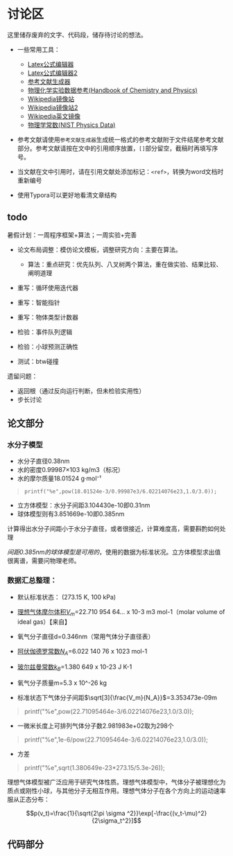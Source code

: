 # 讨论区

这里储存废弃的文字、代码段，储存待讨论的想法。

* 一些常用工具：
  * [Latex公式编辑器](https://www.codecogs.com/latex/eqneditor.php)
  * [Latex公式编辑器2](https://latex.91maths.com/)
  * [参考文献生成器](http://wenxian.aazz.cn/)
  * [物理化学实验数据参考(Handbook of Chemistry and Physics)](https://hbcp.chemnetbase.com/faces/contents/ContentsSearch.xhtml)
  * [Wikipedia镜像站](https://chi.jinzhao.wiki/)
  * [Wikipedia镜像站2](https://zhwiki.netlify.app/)
  * [Wikipedia英文镜像](https://en.jinzhao.wiki/wiki/Main_Page)
  * [物理学常数(NIST Physics Data)](https://www.nist.gov/pml/productsservices/physical-reference-data)

* 参考文献请使用`参考文献生成器`生成统一格式的参考文献附于文件结尾参考文献部分。参考文献请按在文中的引用顺序放置，`[]`部分留空，截稿时再填写序号。
* 当文献在文中引用时，请在引用文献处添加标记：`<ref>`，转换为word文档时重新编号
* 使用Typora可以更好地看清文章结构

## todo

暑假计划：一周程序框架+算法；一周实验+完善

* 论文布局调整：模仿论文模板，调整研究方向：主要在算法。
   * 算法：重点研究：优先队列、八叉树两个算法，重在做实验、结果比较、阐明道理

* 重写：循环使用迭代器
* 重写：智能指针
* 重写：物体类型计数器
* 检验：事件队列逻辑
* 检验：小球预测正确性
* 测试：btw碰撞

遗留问题：

* 返回根（通过反向运行判断，但未检验实用性）
* 步长讨论

## 论文部分

### 水分子模型

* 水分子直径0.38nm
* 水的密度0.99987×103 kg/m3（标况）
* 水的摩尔质量18.01524 g·mol⁻¹

>     printf("%e",pow(18.01524e-3/0.99987e3/6.02214076e23,1.0/3.0));

* 立方体模型：水分子间距3.104430e-10即0.31nm
* 球体模型则有3.851669e-10即0.385nm

计算得出水分子间距小于水分子直径，或者很接近，计算难度高，需要斟酌如何处理

*间距0.385nm的球体模型是可用的*，使用的数据为标准状况。立方体模型求出值很离谱，需要问物理老师。

### 数据汇总整理：

* 默认标准状态： (273.15 K, 100 kPa)
* [理想气体摩尔体积$V_m$](https://physics.nist.gov/cgi-bin/cuu/Value?mvol)=22.710 954 64...  x 10-3 m3 mol-1（molar volume of ideal gas）【来自】
* 氧气分子直径d=0.346nm（常用气体分子直径表）
* [阿伏伽德罗常数$N_A$](https://physics.nist.gov/cgi-bin/cuu/Value?na)=6.022 140 76  x 1023 mol-1
* [玻尔兹曼常数$k_B$](https://physics.nist.gov/cgi-bin/cuu/Value?k)=1.380 649  x 10-23 J K-1
* 氧气分子质量m=5.3 x 10^-26 kg

* 标准状态下气体分子间距$\sqrt[3]{\frac{V_m}{N_A}}$=3.353473e-09m

> printf("%e",pow(22.71095464e-3/6.02214076e23,1.0/3.0));

* 一微米长度上可排列气体分子数2.981983e+02取为298个

> printf("%e",1e-6/pow(22.71095464e-3/6.02214076e23,1.0/3.0));

* 方差

> printf("%e",sqrt(1.380649e-23*273.15/5.3e-26));

理想气体模型被广泛应用于研究气体性质。理想气体模型中，气体分子被理想化为质点或刚性小球，与其他分子无相互作用。理想气体分子在各个方向上的运动速率服从正态分布：

$$p(v_t)=\frac{1}{\sqrt{2\pi \sigma ^2}}\exp[-\frac{(v_t-\mu)^2}{2\sigma_t^2}]$$

## 代码部分
